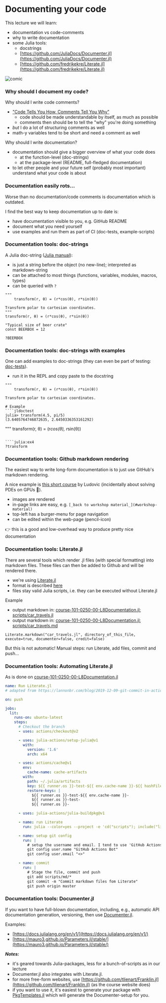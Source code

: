 <!--This file was generated, do not modify it.-->
# Documenting your code

This lecture we will learn:
- documentation vs code-comments
- why to write documentation
- some Julia tools:
  - docstrings
  - [https://github.com/JuliaDocs/Documenter.jl](https://github.com/JuliaDocs/Documenter.jl)
  - [https://github.com/fredrikekre/Literate.jl](https://github.com/fredrikekre/Literate.jl)

![comic](https://pcweenies.com/wp-content/uploads/2012/01/2012-01-12_pcw.jpg)

### Why should I document my code?

Why should I write code comments?
- ["Code Tells You How, Comments Tell You Why"](https://blog.codinghorror.com/code-tells-you-how-comments-tell-you-why/)
  - code should be made understandable by itself, as much as possible
  - comments then should be to tell the "why" you're doing something
- *but* I do a lot of structuring comments as well
- math-y variables tend to be short and need a comment as well

Why should I write documentation?
- documentation should give a bigger overview of what your code does
  - at the function-level (doc-strings)
  - at the package-level (README, full-fledged documentation)
- to let other people and your future self (probably most important) understand what
  your code is about

### Documentation easily rots...

Worse than no documentation/code comments is documentation which is
outdated.

I find the best way to keep documentation up to date is:
- have documentation visible to you, e.g. GitHub README
- document what you need yourself
- use examples and run them as part of CI (doc-tests, example-scripts)

### Documentation tools: doc-strings

A Julia doc-string ([Julia manual](https://docs.julialang.org/en/v1/manual/documentation/)):
- is just a string before the object (no new-line); interpreted as markdown-string
- can be attached to most things (functions, variables, modules, macros, types)
- can be queried with `?`

````julia:ex1
"""
    transform(r, θ) = (r*cos(θ), r*sin(θ))

Transform polar to cartesian coordinates.
"""
transform(r, θ) = (r*cos(θ), r*sin(θ))

"Typical size of beer crate"
const BEERBOX = 12
````

````julia:ex2
?BEERBOX
````

### Documentation tools: doc-strings with examples

One can add examples to doc-strings (they can even be part of testing: [doc-tests](https://juliadocs.github.io/Documenter.jl/stable/man/doctests/)).

- run it in the REPL and copy paste to the docstring

````julia:ex3
"""
    transform(r, θ) = (r*cos(θ), r*sin(θ))

Transform polar to cartesian coordinates.

# Example
````jldoctest
julia> transform(4.5, pi/5)
(3.6405764746872635, 2.6450336353161292)
````
"""
transform(r, θ) = (r*cos(θ), r*sin(θ))
````

````julia:ex4
?transform
````

### Documentation tools: Github markdown rendering

The easiest way to write long-form documentation is to just use GitHub's markdown rendering.

A nice example is [this short course](https://github.com/luraess/parallel-gpu-workshop-JuliaCon21#parallel-cpu-implementation)
by Ludovic (incidentally about solving PDEs on GPUs 🙂).

- images are rendered
- in-page links are easy, e.g. `[_back to workshop material_](#workshop-material)`
- top-left has a burger-menu for page navigation
- can be edited within the web-page (pencil-icon)

👉 this is a good and low-overhead way to produce pretty nice documentation

### Documentation tools: Literate.jl

There are several tools which render .jl files (with special formatting) into
markdown files.  These files can then be added to Github and will be rendered there.

- we're using [Literate.jl](https://github.com/fredrikekre/Literate.jl)
- format is described [here](https://fredrikekre.github.io/Literate.jl/v2/fileformat/)
- files stay valid Julia scripts, i.e. they can be executed without Literate.jl


Example
- output markdown in: [course-101-0250-00-L8Documentation.jl: scripts/car_travels.jl](https://github.com/eth-vaw-glaciology/course-101-0250-00-L8Documentation.jl/blob/4bbeb3ddda046490847f050b02d3fc5d9308695b/scripts/car_travels.jl)
- output markdown in: [course-101-0250-00-L8Documentation.jl: scripts/car_travels.md](https://github.com/eth-vaw-glaciology/course-101-0250-00-L8Documentation.jl/blob/4bbeb3ddda046490847f050b02d3fc5d9308695b/scripts/car_travels.md)
```
Literate.markdown("car_travels.jl", directory_of_this_file, execute=true, documenter=false, credit=false)
```

But this is not automatic!  Manual steps: run Literate, add files, commit and push...

### Documentation tools: Automating Literate.jl

As is done on [course-101-0250-00-L8Documentation.jl](https://github.com/eth-vaw-glaciology/course-101-0250-00-L8Documentation.jl)
```yml
name: Run Literate.jl
# adapted from https://lannonbr.com/blog/2019-12-09-git-commit-in-actions

on: push

jobs:
  lit:
    runs-on: ubuntu-latest
    steps:
      # Checkout the branch
      - uses: actions/checkout@v2

      - uses: julia-actions/setup-julia@v1
        with:
          version: '1.6'
          arch: x64

      - uses: actions/cache@v1
        env:
          cache-name: cache-artifacts
        with:
          path: ~/.julia/artifacts
          key: ${{ runner.os }}-test-${{ env.cache-name }}-${{ hashFiles('**/Project.toml') }}
          restore-keys: |
            ${{ runner.os }}-test-${{ env.cache-name }}-
            ${{ runner.os }}-test-
            ${{ runner.os }}-

      - uses: julia-actions/julia-buildpkg@v1

      - name: run Literate
        run: julia --color=yes --project -e 'cd("scripts"); include("literate-script.jl")'

      - name: setup git config
        run: |
          # setup the username and email. I tend to use 'GitHub Actions Bot' with no email by default
          git config user.name "GitHub Actions Bot"
          git config user.email "<>"

      - name: commit
        run: |
          # Stage the file, commit and push
          git add scripts/md/*
          git commit -m "Commit markdown files fom Literate"
          git push origin master
```

### Documentation tools: Documenter.jl

If you want to have full-blown documentation, including, e.g., automatic API documentation generation, versioning,
then use [Documenter.jl](https://github.com/JuliaDocs/Documenter.jl).

Examples:
- [https://docs.julialang.org/en/v1/](https://docs.julialang.org/en/v1/)
- [https://mauro3.github.io/Parameters.jl/stable/](https://mauro3.github.io/Parameters.jl/stable/)

_**Notes:**_
- it's geared towards Julia-packages, less for a bunch-of-scripts as in our lecture
- Documenter.jl also integrates with Literate.jl.
- for more free-form websites, use [https://github.com/tlienart/Franklin.jl](https://github.com/tlienart/Franklin.jl) (as the course website does)
- if you want to use it, it's easiest to generate your package with [PkgTemplates.jl](https://github.com/invenia/PkgTemplates.jl)
  which will generate the Documenter-setup for you.

